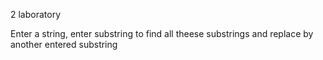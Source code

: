 2 laboratory

Enter a string, enter substring to find all theese substrings and replace by another entered substring


